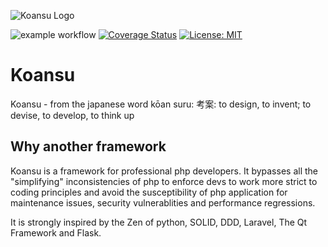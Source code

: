 
![Koansu Logo](https://koansu-php.github.io/assets/img/koansu-trans-logo.png)

![example workflow](https://github.com/koansu-php/framework/actions/workflows/run-tests.yml/badge.svg)
[![Coverage Status](https://coveralls.io/repos/github/koansu-php/framework/badge.svg?branch=main)](https://coveralls.io/github/koansu-php/framework?branch=main)
[![License: MIT](https://img.shields.io/badge/License-MIT-yellow.svg)](https://opensource.org/licenses/MIT)

# Koansu

Koansu - from the japanese word kōan suru: 考案: to design, to invent; to devise, to develop, to think up

## Why another framework

Koansu is a framework for professional php developers. It bypasses all the "simplifying" inconsistencies of php to enforce devs to work more strict to coding principles and avoid the susceptibility of php application for maintenance issues, security vulnerablities and performance regressions.

It is strongly inspired by the Zen of python, SOLID, DDD, Laravel, The Qt Framework and Flask.

